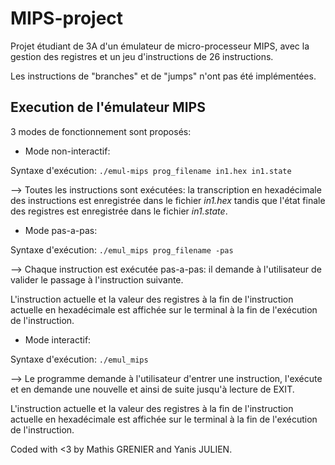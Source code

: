 # MIPS-project

Projet étudiant de 3A d'un émulateur de micro-processeur MIPS, avec la gestion des registres et un jeu d'instructions de 26 instructions.

Les instructions de "branches" et de "jumps" n'ont pas été implémentées.

## Execution de l'émulateur MIPS
3 modes de fonctionnement sont proposés:

* Mode non-interactif:

Syntaxe d'exécution: `./emul-mips prog_filename in1.hex in1.state`


--> Toutes les instructions sont exécutées: la transcription en hexadécimale des instructions est enregistrée dans le fichier *in1.hex* tandis que l'état finale des registres est enregistrée dans le fichier *in1.state*.



* Mode pas-a-pas:

Syntaxe d'exécution: `./emul_mips prog_filename -pas`

--> Chaque instruction est exécutée pas-a-pas: il demande à l'utilisateur de valider le passage à l'instruction suivante.


L'instruction actuelle et la valeur des registres à la fin de l'instruction actuelle en hexadécimale est affichée sur le terminal à la fin de l'exécution de l'instruction.



* Mode interactif:

Syntaxe d'exécution: `./emul_mips `

--> Le programme demande à l'utilisateur d'entrer une instruction, l'exécute et en demande une nouvelle et ainsi de suite jusqu'à lecture de EXIT.


 L'instruction actuelle et la valeur des registres à la fin de l'instruction actuelle en hexadécimale est affichée sur le terminal à la fin de l'exécution de l'instruction.

Coded with <3 by Mathis GRENIER and Yanis JULIEN.
